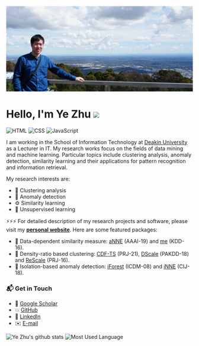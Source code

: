 ## [![Ye Zhu's header](https://github.com/zhuye88/zhuye88/blob/main/ima.png)](https://yezhu.com.au/)

# Hello, I'm Ye Zhu <img src="https://media.giphy.com/media/hvRJCLFzcasrR4ia7z/giphy.gif" width="30px">

![HTML](https://img.shields.io/badge/Matlab-Expert-orange)
![CSS](https://img.shields.io/badge/Python-Expert-blue)
![JavaScript](https://img.shields.io/badge/R-Expert-yellow) 

I am working in the School of Information Technology at [Deakin University](https://www.deakin.edu.au/about-deakin/people/ye-zhu) as a Lecturer in IT. My research works focus on the fields of data mining and machine learning. Particular topics include clustering analysis, anomaly detection, similarity learning and their applications for pattern recognition and information retrieval. 

My research interests are:
- 🔭 Clustering analysis
- 👻 Anomaly detection
- ⚙️ Similarity learning
- 👯 Unsupervised learning

⚡️⚡️⚡️ For detailed description of my research projects and software, please visit my [**personal website**](https://yezhu.com.au/). Here are some featured packages:
- 🎑 Data-dependent similarity measure: [aNNE](https://github.com/zhuye88/anne-dbscan-demo) (AAAI-19) and [me](https://sourceforge.net/projects/mass-based-dissimilarity/) (KDD-16).
- 🐩 Density-ratio based clustering: [CDF-TS](https://github.com/zhuye88/CDF-TS) (PRJ-21), [DScale](https://github.com/zhuye88/Distance-Scaling) (PAKDD-18) and [ReScale](https://github.com/zhuye88/Density-ratio-based-clustering) (PRJ-16).
- 🐳 Isolation-based anomaly detection: [iForest](https://github.com/zhuye88/iForest) (ICDM-08) and [iNNE](https://github.com/zhuye88/iNNE) (CIJ-18).

### 📬 Get in Touch

- 📑 [Google Scholar](https://scholar.google.com/citations?user=QxRHA48AAAAJ&hl)
- 💥 [GitHub](https://github.com/zhuye88) 
- 🔗 [LinkedIn](https://www.linkedin.com/in/yalezhu/)
- ✉️ [E-mail](mailto:ye.zhu@deakin.edu.au)

![Ye Zhu's github stats](https://github-readme-stats.vercel.app/api?username=zhuye88&show_icons=true)
![Most Used Language](https://github-readme-stats.vercel.app/api/top-langs/?username=zhuye88&show_icons=true)
<!--   -->
